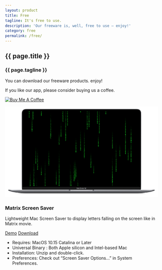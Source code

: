 ```yaml
---
layout: product
title: Free
tagline: It's free to use.
description: 'Our freeware is, well, free to use — enjoy!'
category: free
permalink: /free/
---
```


<section class="hero"><div class="wrapper">
    <article>
        <h2>{{ page.title }}</h2>
        <h3>{{ page.tagline }}</h3>
        <p>You can download our freeware products. enjoy!</p>
        <p>If you like our app, please consider buying us a coffee.</p>
    </article>
</div></section>


<section class="heroine"><div class="wrapper">
<p class="center"><a href="https://buymeacoffee.com/mulgrim" target="_blank"><img src="https://cdn.buymeacoffee.com/buttons/v2/default-yellow.png" alt="Buy Me A Coffee" style="height: 60px !important;width: 217px !important;" ></a></p>
</div></section>


<section class="freeware"><div class="wrapper">
    <article class="flex">
    <picture class="column">
        <img src="/assets/free-matrix-air-mini.png" alt="Unit">
    </picture>
    <div class="column">
        <h3>Matrix Screen Saver</h3>
        <p>Lightweight Mac Screen Saver to display letters falling on the screen like in Matrix movie.</p>
        <div class ="button">
            <a class="demo" href="https://youtu.be/s68SypbilqY">Demo</a>
            <a class="down" href="https://github.com/mulgrim/ocean/releases/download/free/MatrixScreenSaver.Signed.saver.zip">Download</a>
        </div>
        <ul class="caption">
            <li>Requires: MacOS 10.15 Catalina or Later</li>
            <li>Universal Binary : Both Apple silicon and Intel-based Mac</li>
            <li>Installation: Unzip and double-click.</li>
            <li>Preferences: Check out “Screen Saver Options…” in System Preferences.</li>
        </ul>
    </div>
    </article>
</div></section>